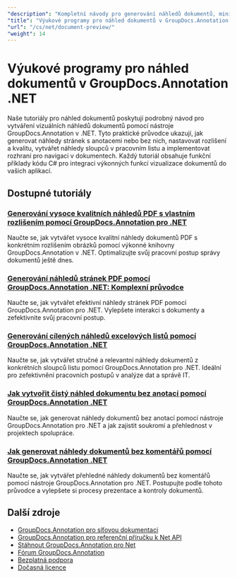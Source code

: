 ```yaml
---
"description": "Kompletní návody pro generování náhledů dokumentů, miniatur a vizuálních reprezentací pomocí GroupDocs.Annotation pro .NET."
"title": "Výukové programy pro náhled dokumentů v GroupDocs.Annotation .NET"
"url": "/cs/net/document-preview/"
"weight": 14
---
```


# Výukové programy pro náhled dokumentů v GroupDocs.Annotation .NET

Naše tutoriály pro náhled dokumentů poskytují podrobný návod pro vytváření vizuálních náhledů dokumentů pomocí nástroje GroupDocs.Annotation v .NET. Tyto praktické průvodce ukazují, jak generovat náhledy stránek s anotacemi nebo bez nich, nastavovat rozlišení a kvalitu, vytvářet náhledy sloupců v pracovním listu a implementovat rozhraní pro navigaci v dokumentech. Každý tutoriál obsahuje funkční příklady kódu C# pro integraci výkonných funkcí vizualizace dokumentů do vašich aplikací.

## Dostupné tutoriály

### [Generování vysoce kvalitních náhledů PDF s vlastním rozlišením pomocí GroupDocs.Annotation pro .NET](./generate-pdf-previews-custom-resolutions-groupdocs/)
Naučte se, jak vytvářet vysoce kvalitní náhledy dokumentů PDF s konkrétním rozlišením obrázků pomocí výkonné knihovny GroupDocs.Annotation v .NET. Optimalizujte svůj pracovní postup správy dokumentů ještě dnes.

### [Generování náhledů stránek PDF pomocí GroupDocs.Annotation .NET: Komplexní průvodce](./generate-pdf-page-previews-groupdocs-annotation-net/)
Naučte se, jak vytvářet efektivní náhledy stránek PDF pomocí GroupDocs.Annotation pro .NET. Vylepšete interakci s dokumenty a zefektivnite svůj pracovní postup.

### [Generování cílených náhledů excelových listů pomocí GroupDocs.Annotation .NET](./groupdocs-annotation-net-create-previews-worksheet-columns/)
Naučte se, jak vytvářet stručné a relevantní náhledy dokumentů z konkrétních sloupců listu pomocí GroupDocs.Annotation pro .NET. Ideální pro zefektivnění pracovních postupů v analýze dat a správě IT.

### [Jak vytvořit čistý náhled dokumentu bez anotací pomocí GroupDocs.Annotation .NET](./create-document-preview-without-annotations-groupdocs-dotnet/)
Naučte se, jak generovat náhledy dokumentů bez anotací pomocí nástroje GroupDocs.Annotation pro .NET a jak zajistit soukromí a přehlednost v projektech spolupráce.

### [Jak generovat náhledy dokumentů bez komentářů pomocí GroupDocs.Annotation .NET](./groupdocs-annotation-net-document-preview-no-comments/)
Naučte se, jak vytvářet přehledné náhledy dokumentů bez komentářů pomocí nástroje GroupDocs.Annotation pro .NET. Postupujte podle tohoto průvodce a vylepšete si procesy prezentace a kontroly dokumentů.

## Další zdroje

- [GroupDocs.Annotation pro síťovou dokumentaci](https://docs.groupdocs.com/annotation/net/)
- [GroupDocs.Annotation pro referenční příručku k Net API](https://reference.groupdocs.com/annotation/net/)
- [Stáhnout GroupDocs.Annotation pro Net](https://releases.groupdocs.com/annotation/net/)
- [Fórum GroupDocs.Annotation](https://forum.groupdocs.com/c/annotation)
- [Bezplatná podpora](https://forum.groupdocs.com/)
- [Dočasná licence](https://purchase.groupdocs.com/temporary-license/)